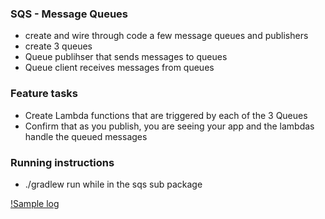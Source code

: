 ### SQS - Message Queues
- create and wire through code a few message queues and publishers
- create 3 queues
- Queue publihser that sends messages to queues
- Queue client receives messages from queues

### Feature tasks
- Create Lambda functions that are triggered by each of the 3 Queues
- Confirm that as you publish, you are seeing your app and the lambdas handle the queued messages

### Running instructions
- ./gradlew run while in the sqs sub package

[!Sample log](https://github.com/gpadmapriya/sqs-queues/blob/master/src/main/java/sqs/queues/CloudWatchLog.png)
